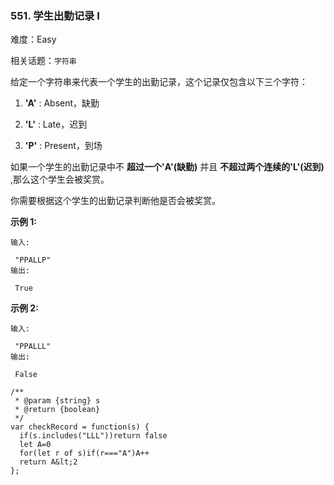 ### 551. 学生出勤记录 I

难度：Easy

相关话题：`字符串`

给定一个字符串来代表一个学生的出勤记录，这个记录仅包含以下三个字符：





1.  **&#39;A&#39;**  : Absent，缺勤

2.  **&#39;L&#39;**  : Late，迟到

3.  **&#39;P&#39;**  : Present，到场





如果一个学生的出勤记录中不 **超过一个&#39;A&#39;(缺勤)** 并且 **不超过两个连续的&#39;L&#39;(迟到)** ,那么这个学生会被奖赏。



你需要根据这个学生的出勤记录判断他是否会被奖赏。



 **示例 1:** 





```
输入:

 "PPALLP"
输出:

 True

```

 **示例 2:** 





```
输入:

 "PPALLL"
输出:

 False

```


```
/**
 * @param {string} s
 * @return {boolean}
 */
var checkRecord = function(s) {
  if(s.includes("LLL"))return false
  let A=0
  for(let r of s)if(r==="A")A++
  return A&lt;2
};



```
